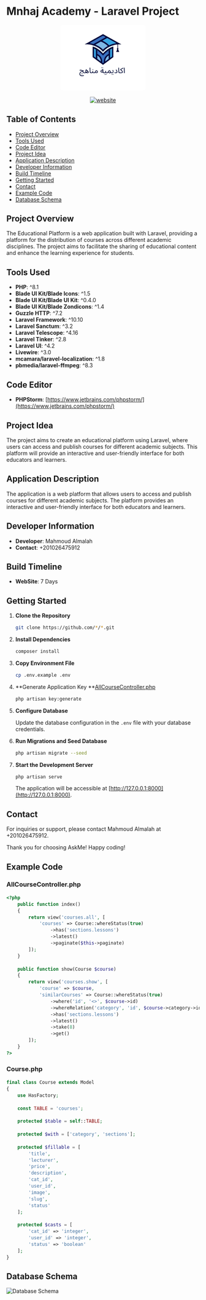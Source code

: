 # Mnhaj Academy - Laravel Project

<p align="center">
        <img src="image/logo.png" alt="logo" style="background-color: #ffffff; color: #ffffff; padding: 5px 10px; border-radius: 5px; text-decoration: none;" width="200">
</p>

<p align="center">
    <a href="https://mnhajakadmy.online/">
        <img src="https://img.shields.io/badge/website-mnhajakadmy.online-blue" alt="website">
    </a>
</p>

## Table of Contents

- [Project Overview](#project-overview)
- [Tools Used](#tools-used)
- [Code Editor](#code-editor)
- [Project Idea](#project-idea)
- [Application Description](#application-description)
- [Developer Information](#developer-information)
- [Build Timeline](#build-timeline)
- [Getting Started](#getting-started)
- [Contact](#contact)
- [Example Code](#example-code)
- [Database Schema](#database-schema)

## Project Overview

The Educational Platform is a web application built with Laravel, providing a platform for the distribution of courses
across different academic disciplines. The project aims to facilitate the sharing of educational content and enhance the
learning experience for students.

## Tools Used

- **PHP**: ^8.1
- **Blade UI Kit/Blade Icons**: ^1.5
- **Blade UI Kit/Blade UI Kit**: ^0.4.0
- **Blade UI Kit/Blade Zondicons**: ^1.4
- **Guzzle HTTP**: ^7.2
- **Laravel Framework**: ^10.10
- **Laravel Sanctum**: ^3.2
- **Laravel Telescope**: ^4.16
- **Laravel Tinker**: ^2.8
- **Laravel UI**: ^4.2
- **Livewire**: ^3.0
- **mcamara/laravel-localization**: ^1.8
- **pbmedia/laravel-ffmpeg**: ^8.3

## Code Editor

- **PHPStorm**: [https://www.jetbrains.com/phpstorm/](https://www.jetbrains.com/phpstorm/)

## Project Idea

The project aims to create an educational platform using Laravel, where users can access and publish courses for
different academic subjects. This platform will provide an interactive and user-friendly interface for both educators
and learners.

## Application Description

The application is a web platform that allows users to access and publish courses for different academic subjects. The
platform provides an interactive and user-friendly interface for both educators and learners.

## Developer Information

- **Developer**: Mahmoud Almalah
- **Contact**: +201026475912

## Build Timeline

- **WebSite**: 7 Days

## Getting Started

1. **Clone the Repository**

    ```bash
    git clone https://github.com/*/*.git
    ```

2. **Install Dependencies**

    ```bash
    composer install
    ```

3. **Copy Environment File**

    ```bash
    cp .env.example .env
    ```

4. **Generate Application Key
   **[AllCourseController.php](..%2F..%2F..%2F..%2F..%2Fmedia%2Fmahmoud%2FNew%20Volume%2FProject%2FLaravel%2FVISOFT%2Flearn%2Fapp%2FHttp%2FControllers%2FCourses%2FAllCourseController.php)

    ```bash
    php artisan key:generate
    ```

5. **Configure Database**

   Update the database configuration in the `.env` file with your database credentials.

6. **Run Migrations and Seed Database**

    ```bash
    php artisan migrate --seed
    ```

7. **Start the Development Server**

    ```bash
    php artisan serve
    ```

   The application will be accessible at [http://127.0.0.1:8000](http://127.0.0.1:8000).

## Contact

For inquiries or support, please contact Mahmoud Almalah at +201026475912.

Thank you for choosing AskMe! Happy coding!

## Example Code

### AllCourseController.php

```php
<?php
    public function index()
    {
        return view('courses.all', [
            'courses' => Course::whereStatus(true)
                ->has('sections.lessons')
                ->latest()
                ->paginate($this->paginate)
        ]);
    }

    public function show(Course $course)
    {
        return view('courses.show', [
            'course' => $course,
            'similarCourses' => Course::whereStatus(true)
                ->where('id', '<>', $course->id)
                ->whereRelation('category', 'id', $course->category->id)
                ->has('sections.lessons')
                ->latest()
                ->take(8)
                ->get()
        ]);
    }
?>
```

### Course.php

```php
final class Course extends Model
{
    use HasFactory;

    const TABLE = 'courses';

    protected $table = self::TABLE;

    protected $with = ['category', 'sections'];

    protected $fillable = [
        'title',
        'lecturer',
        'price',
        'description',
        'cat_id',
        'user_id',
        'image',
        'slug',
        'status'
    ];

    protected $casts = [
        'cat_id' => 'integer',
        'user_id' => 'integer',
        'status' => 'boolean'
    ];
}
```

## Database Schema

![Database Schema](image/database.png)
